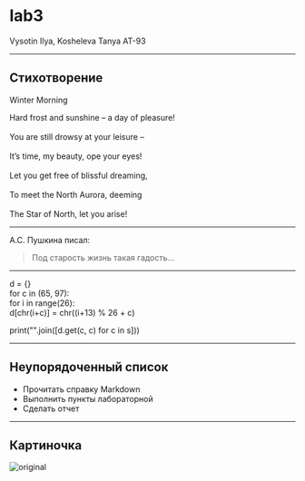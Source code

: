 # lab3
Vysotin Ilya, Kosheleva Tanya AT-93
***
## Стихотворение

Winter Morning                                       

Hard frost and sunshine – a day of pleasure!  <br/>           
You are still drowsy at your leisure –  <br/>                 
It’s time, my beauty, ope your eyes!  <br/>                   
Let you get free of blissful dreaming,  <br/>                 
To meet the North Aurora, deeming  <br/>                      
The Star of North, let you arise!  <br/>   
***
А.С. Пушкина писал:
>Под старость жизнь такая гадость...
***
d = {}                                                       
for c in (65, 97):                                           
    for i in range(26):                                      
        d[chr(i+c)] = chr((i+13) % 26 + c)                   
                                                             
print("".join([d.get(c, c) for c in s]))                     
***
## Неупорядоченный список
* Прочитать справку Markdown
* Выполнить пункты лабораторной
* Сделать отчет
***
## Картиночка
![original](https://user-images.githubusercontent.com/105457873/168159706-707b85c8-cbfd-4b78-85f6-347120fb45b8.jpg)
